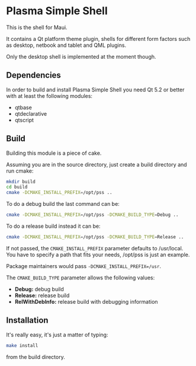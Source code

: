 Plasma Simple Shell
===================

This is the shell for Maui.

It contains a Qt platform theme plugin, shells for different form
factors such as desktop, netbook and tablet and QML plugins.

Only the desktop shell is implemented at the moment though.

## Dependencies

In order to build and install Plasma Simple Shell you need Qt 5.2 or better with
at least the following modules:

* qtbase
* qtdeclarative
* qtscript

## Build

Building this module is a piece of cake.

Assuming you are in the source directory, just create a build directory
and run cmake:

```sh
mkdir build
cd build
cmake -DCMAKE_INSTALL_PREFIX=/opt/pss ..
```

To do a debug build the last command can be:

```sh
cmake -DCMAKE_INSTALL_PREFIX=/opt/pss -DCMAKE_BUILD_TYPE=Debug ..
```

To do a release build instead it can be:

```sh
cmake -DCMAKE_INSTALL_PREFIX=/opt/pss -DCMAKE_BUILD_TYPE=Release ..
```

If not passed, the `CMAKE_INSTALL_PREFIX` parameter defaults to /usr/local.
You have to specify a path that fits your needs, /opt/pss is just an example.

Package maintainers would pass `-DCMAKE_INSTALL_PREFIX=/usr`.

The `CMAKE_BUILD_TYPE` parameter allows the following values:

* **Debug:** debug build
* **Release:** release build
* **RelWithDebInfo:** release build with debugging information

## Installation

It's really easy, it's just a matter of typing:

```sh
make install
```

from the build directory.
